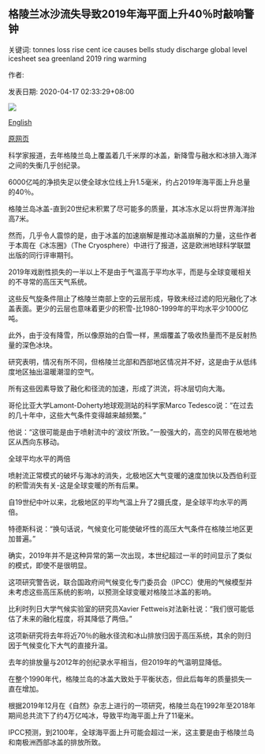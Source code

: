 ## 格陵兰冰沙流失导致2019年海平面上升40％时敲响警钟

关键词: tonnes loss rise cent ice causes bells study discharge global level icesheet sea greenland 2019 ring warming

作者: 

发表日期: 2020-04-17 02:33:29+08:00

![](https://www.straitstimes.com/sites/default/files/styles/x_large/public/articles/2020/04/17/files-greenland-denmark-health-virus-air-transport-153324.jpg?itok=dsqcm-b3)

[English](Alarm%20bells%20ring%20as%20Greenland%20ice%20loss%20causes%2040%20per%20cent%20of%202019%20sea%20level%20rise.md)

[原网页](https://www.straitstimes.com/world/europe/alarm-bells-ring-as-greenland-ice-loss-causes-40-per-cent-of-2019-sea-level-rise)

科学家报道，去年格陵兰岛上覆盖着几千米厚的冰盖，新降雪与融水和冰排入海洋之间的失衡几乎创纪录。

6000亿吨的净损失足以使全球水位线上升1.5毫米，约占2019年海平面上升总量的40％。

格陵兰岛冰盖-直到20世纪末积累了尽可能多的质量，其冰冻水足以将世界海洋抬高7米。

然而，几乎令人震惊的是，由于冰盖的加速崩解是推动冰盖崩解的力量，这些作者于本周在《冰冻圈》（The Cryosphere）中进行了报道，这是欧洲地球科学联盟出版的同行评审期刊。

2019年戏剧性损失的一半以上不是由于气温高于平均水平，而是与全球变暖相关的不寻常的高压天气系统。

这些反气旋条件阻止了格陵兰南部上空的云层形成，导致未经过滤的阳光融化了冰盖表面。更少的云层也意味着更少的积雪-比1980-1999年的平均水平少1000亿吨。

此外，由于没有降雪，所以像原始的白雪一样，黑烟覆盖了吸收热量而不是反射热量的深色冰块。

研究表明，情况有所不同，但格陵兰北部和西部地区情况并不好，这是由于从低纬度地区抽出温暖潮湿的空气。

所有这些因素导致了融化和径流的加速，形成了洪流，将冰层切向大海。

哥伦比亚大学Lamont-Doherty地球观测站的科学家Marco Tedesco说：“在过去的几十年中，这些大气条件变得越来越频繁。”

他说：“这很可能是由于喷射流中的'波纹'所致。”一股强大的，高空的风带在极地地区从西向东移动。

全球平均水平的两倍

喷射流正常模式的破坏与海冰的消失，北极地区大气变暖的速度加快以及西伯利亚的积雪消失有关-这是全球变暖的所有后果。

自19世纪中叶以来，北极地区的平均气温上升了2摄氏度，是全球平均水平的两倍。

特德斯科说：“换句话说，气候变化可能使破坏性的高压大气条件在格陵兰地区更加普遍。”

确实，2019年并不是这种异常的第一次出现，本世纪超过一半的时间显示了类似的模式，即使不是很明显。

这项研究警告说，联合国政府间气候变化专门委员会（IPCC）使用的气候模型并未考虑这些高压系统的影响，以预测全球变暖对格陵兰冰盖的影响。

比利时列日大学气候实验室的研究员Xavier Fettweis对法新社说：“我们很可能低估了未来的融化程度，将其降低了两倍。”

这项新研究将去年将近70％的融水径流和冰山排放归因于高压系统，其余的则归因于气候变化下大气的直接升温。

去年的排放量与2012年的创纪录水平相当，但2019年的气温明显降低。

在整个1990年代，格陵兰岛的冰盖大致处于平衡状态，但此后每年的质量损失一直在增加。

根据2019年12月在《自然》杂志上进行的一项研究，格陵兰岛在1992年至2018年期间总共流下了约4万亿吨冰，导致平均海平面上升了11毫米。

IPCC预测，到2100年，全球海平面上升可能会超过一米，这主要是由于格陵兰岛和南极洲西部冰盖的排放所致。